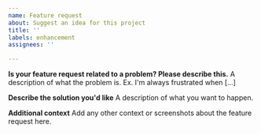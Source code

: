 ```yaml
---
name: Feature request
about: Suggest an idea for this project
title: ''
labels: enhancement
assignees: ''

---
```


**Is your feature request related to a problem? Please describe this.**
A description of what the problem is. Ex. I'm always frustrated when [...]

**Describe the solution you'd like**
A description of what you want to happen.

**Additional context**
Add any other context or screenshots about the feature request here.
